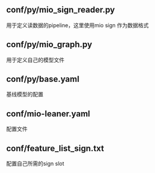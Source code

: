 
conf/py/mio_sign_reader.py
-----------

用于定义读数据的pipeline，这里使用mio sign 作为数据格式


conf/py/mio_graph.py
---------

用于定义自己的模型文件

conf/py/base.yaml
---------------

基线模型的配置

conf/mio-leaner.yaml
---------------

配置文件

conf/feature_list_sign.txt
---------------

配置自己所需的sign slot
